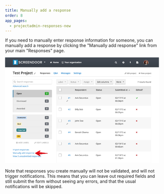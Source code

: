 ```yaml
---
title: Manually add a response
order: 8
app_pages:
  - projectadmin-responses-new
---
```


If you need to manually enter response information for someone, you can manually add a response by clicking the "Manually add response" link from your main "Responses" page.

![manually add response](../images/manually_add_response.png)

Note that responses you create manually will not be validated, and will not trigger notifications. This means that you can leave out required fields and still submit the form without seeing any errors, and that the usual notifications will be skipped.
